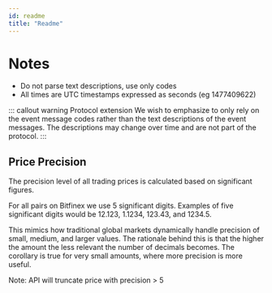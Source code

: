 ```yaml
---
id: readme
title: "Readme"
---
```


# Notes

- Do not parse text descriptions, use only codes
- All times are UTC timestamps expressed as seconds (eg 1477409622)



::: callout warning Protocol extension
We wish to emphasize to only rely on the event message codes rather than the text descriptions of the event messages. The descriptions may change over  time and are not part of the protocol.
:::


## Price Precision

The precision level of all trading prices is calculated based on significant figures.

For all pairs on Bitfinex we use 5 significant digits. Examples of five significant digits would be 12.123, 1.1234, 123.43, and 1234.5.

This mimics how traditional global markets dynamically handle precision of small, medium, and larger values. The rationale behind this is that the higher the amount the less relevant the number of decimals becomes. The corollary is true for very small amounts, where more precision is more useful.

Note: API will truncate price with precision > 5
